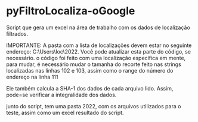 # pyFiltroLocaliza-oGoogle
Script que gera um excel na área de trabalho com os dados de localização filtrados. 

IMPORTANTE: A pasta com a lista de localizações devem estar no seguinte endereço: C:\Users\loc\2022. Você pode atualizar esta parte do código, se necessário.
o código foi feito com uma localização específica em mente, para mudar, é necessário mudar o tamanha do recorte feito nas  strings localizadas nas linhas 102 e 103, assim como o range do número do endereço na linha 111


Ele também calcula a SHA-1 dos dados de cada arquivo lido. Assim, pode=se verificar a integralidade dos dados. 


junto do script, tem uma pasta 2022, com os arquivos utilizados para o teste, assim como um excel resultado do script. 



